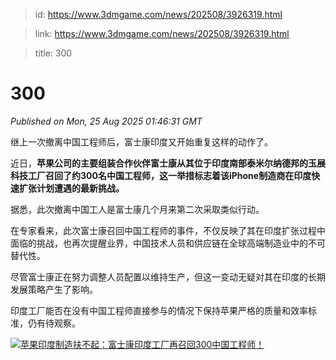 > id: https://www.3dmgame.com/news/202508/3926319.html

> link: https://www.3dmgame.com/news/202508/3926319.html

> title: 300

# 300
_Published on Mon, 25 Aug 2025 01:46:31 GMT_

继上一次撤离中国工程师后，富士康印度又开始重复这样的动作了。

近日，**苹果公司的主要组装合作伙伴富士康从其位于印度南部泰米尔纳德邦的玉展科技工厂召回了约300名中国工程师，这一举措标志着该iPhone制造商在印度快速扩张计划遭遇的最新挑战。**

据悉，此次撤离中国工人是富士康几个月来第二次采取类似行动。

在专家看来，此次富士康召回中国工程师的事件，不仅反映了其在印度扩张过程中面临的挑战，也再次提醒业界，中国技术人员和供应链在全球高端制造业中的不可替代性。

尽管富士康正在努力调整人员配置以维持生产，但这一变动无疑对其在印度的长期发展策略产生了影响。

印度工厂能否在没有中国工程师直接参与的情况下保持苹果严格的质量和效率标准，仍有待观察。

[![苹果印度制造扶不起：富士康印度工厂再召回300中国工程师！](https://img.3dmgame.com/uploads/images/xiaz/20250825/1756086366_344634.jpg)](https://img1.mydrivers.com/img/20250703/f3b2728101894c78a9a5c0d7c33f149a.jpg)
